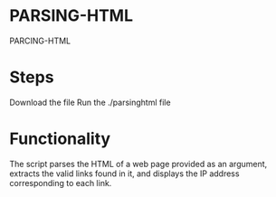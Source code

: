 # PARSING-HTML

PARCING-HTML
# Steps
Download the file Run the ./parsinghtml file

# Functionality
The script parses the HTML of a web page provided as an argument, extracts the valid links found in it, and displays the IP address corresponding to each link.
